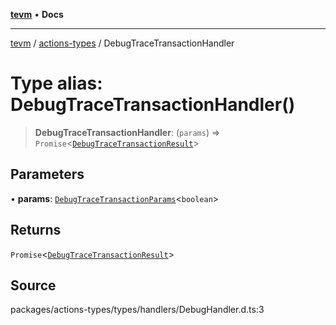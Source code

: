 [**tevm**](../../README.md) • **Docs**

***

[tevm](../../modules.md) / [actions-types](../README.md) / DebugTraceTransactionHandler

# Type alias: DebugTraceTransactionHandler()

> **DebugTraceTransactionHandler**: (`params`) => `Promise`\<[`DebugTraceTransactionResult`](DebugTraceTransactionResult.md)\>

## Parameters

• **params**: [`DebugTraceTransactionParams`](DebugTraceTransactionParams.md)\<`boolean`\>

## Returns

`Promise`\<[`DebugTraceTransactionResult`](DebugTraceTransactionResult.md)\>

## Source

packages/actions-types/types/handlers/DebugHandler.d.ts:3
